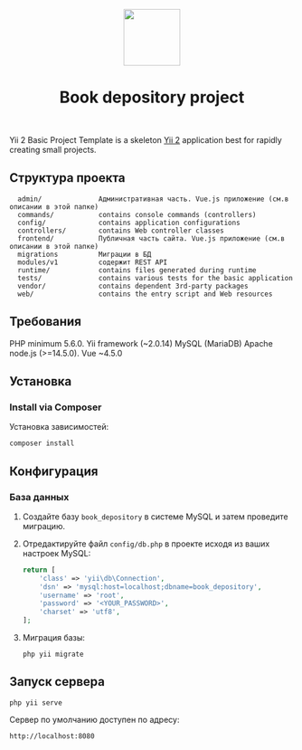 <p align="center">
    <a href="https://github.com/yiisoft" target="_blank">
        <img src="https://avatars0.githubusercontent.com/u/993323" height="100px">
    </a>
    <h1 align="center">Book depository project</h1>
    <br>
</p>

Yii 2 Basic Project Template is a skeleton [Yii 2](http://www.yiiframework.com/) application best for
rapidly creating small projects.

Структура проекта
-------------------

      admin/              Административная часть. Vue.js приложение (см.в описании в этой папке)
      commands/           contains console commands (controllers)
      config/             contains application configurations
      controllers/        contains Web controller classes
      frontend/           Публичная часть сайта. Vue.js приложение (см.в описании в этой папке)
      migrations          Миграции в БД
      modules/v1          содержит REST API  
      runtime/            contains files generated during runtime
      tests/              contains various tests for the basic application
      vendor/             contains dependent 3rd-party packages
      web/                contains the entry script and Web resources



Требования
------------

PHP minimum 5.6.0. Yii framework (~2.0.14)
MySQL (MariaDB)
Apache
node.js (>=14.5.0). Vue ~4.5.0


Установка
------------

### Install via Composer

Установка зависимостей:

~~~
composer install
~~~


Конфигурация
-------------

### База данных

1. Создайте базу `book_depository` в системе MySQL и затем проведите миграцию.

2. Отредактируйте файл `config/db.php` в проекте исходя из ваших настроек MySQL:

    ```php
    return [
        'class' => 'yii\db\Connection',
        'dsn' => 'mysql:host=localhost;dbname=book_depository',
        'username' => 'root',
        'password' => '<YOUR_PASSWORD>',
        'charset' => 'utf8',
    ];
    ```
    
3. Миграция базы:

    ```
    php yii migrate
    ```


Запуск сервера
------------

~~~
php yii serve
~~~

Сервер по умолчанию доступен по адресу:
~~~
http://localhost:8080
~~~


